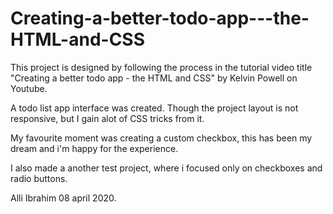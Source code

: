 # Creating-a-better-todo-app---the-HTML-and-CSS

This project is designed by following the process in the tutorial video title "Creating a better todo app - the HTML and CSS" by Kelvin Powell on Youtube.

A todo list app interface was created. Though the project layout is not responsive, but I gain alot of CSS tricks from it.

My favourite moment was creating a custom checkbox, this has been my dream and i'm happy for the experience.

I also made a another test project, where i focused only on checkboxes and radio buttons.

Alli Ibrahim
08 april 2020.
